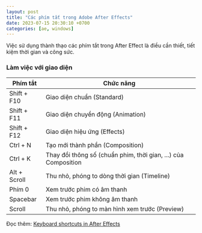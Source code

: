 ```yaml
---
layout: post
title: "Các phím tắt trong Adobe After Effects"
date: 2023-07-15 20:30:10 +0700
categories: [ae, windows]
---
```


Việc sử dụng thành thạo các phím tắt trong After Effect là điều cần thiết, tiết kiệm thời gian và công sức.  

### Làm việc với giao diện
| Phím tắt | Chức năng |  
| --- | --- |  
| Shift + F10 | Giao diện chuẩn (Standard) |  
| Shift + F11 | Giao diện chuyển động (Animation) |  
| Shift + F12 | Giao diện hiệu ứng (Effects) |  
| Ctrl + N | Tạo mới thành phần (Composition) |  
| Ctrl + K | Thay đồi thông số (chuẩn phim, thời gian, ...) của Composition |  
| Alt + Scroll | Thu nhỏ, phóng to dòng thời gian (Timeline) |  
| Phím 0 | Xem trước phim có âm thanh |  
| Spacebar | Xem trước phim không âm thanh |  
| Scroll | Thu nhỏ, phóng to màn hình xem trước (Preview) |  

Đọc thêm: [Keyboard shortcuts in After Effects](https://helpx.adobe.com/after-effects/using/keyboard-shortcuts-reference.html)  
